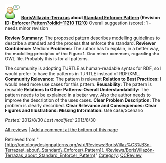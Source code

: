 [![](../images/thumb/2/29/Reviewer.png/48px-Reviewer.png)](../Image/Reviewer.png "Reviewer.png")
__[BorisVillazón-Terrazas](../User/BorisVillazón-Terrazas "User:BorisVillazón-Terrazas") about [Standard Enforcer Pattern](../Submissions/Standard_Enforcer_Pattern "Submissions:Standard Enforcer Pattern") (Revision ID: [Enforcer Pattern?oldid=11210 11210](../Submissions/Standard "http://ontologydesignpatterns.org/wiki/Submissions:Standard"))__
Overall suggestion (score): 1 - needs minor revision




 __Review Summary:__ The proposed pattern describes modelling guidelines to describe a standard and the process that enforce the standard.
__Reviewer Confidence:__ Medium
__Problems:__ The author has to explain, in a better way, the modelling principles of the Figure 1.
One minor comment, regarding the OWL file. Probably this is for all patterns.



The community is adopting TURTLE as human-readable syntax for RDF, so I would prefer to have the patterns in TURTLE instead of RDF/XML.
__Community Relevance:__ The pattern is relevant
__Relation to Best Practices:__ I would need more use cases for this pattern.
__Reusability:__ The pattern is reusable
__Relations to Other Patterns:__ 
__Overall Understandability:__ The pattern needs to be explained in a better way. Also the author needs to improve the description of the uses cases.
__Clear Problem Description:__ The problem is clearly described.
__Clear Relevance and Consequences:__ 
__Clear Figures and Illustrations:__ 
__Missing Information:__ Use case/Scenario

_Posted:_ 2012/8/30 _Last modified:_ 2012/8/30



[All reviews](../Reviews/Main "Reviews:Main") | [Add a comment at the bottom of this page](index.php@title=Odp%253AAdd_comment&target=../Reviews/BorisVillazón-Terrazas_about_Standard_Enforcer_Pattern#New_comment "http://ontologydesignpatterns.org/wiki/index.php?title=Odp:Add_comment&target=Reviews:BorisVillaz%C3%B3n-Terrazas_about_Standard_Enforcer_Pattern#New_comment")


Retrieved from "[http://ontologydesignpatterns.org/wiki/Reviews:BorisVillaz%C3%B3n-Terrazas\_about\_Standard\_Enforcer\_Pattern](../Reviews/BorisVillazón-Terrazas_about_Standard_Enforcer_Pattern)"
 [Category](http://ontologydesignpatterns.org/wiki/Special:Categories "Special:Categories"): [QCReview](../Category/QCReview "Category:QCReview")
